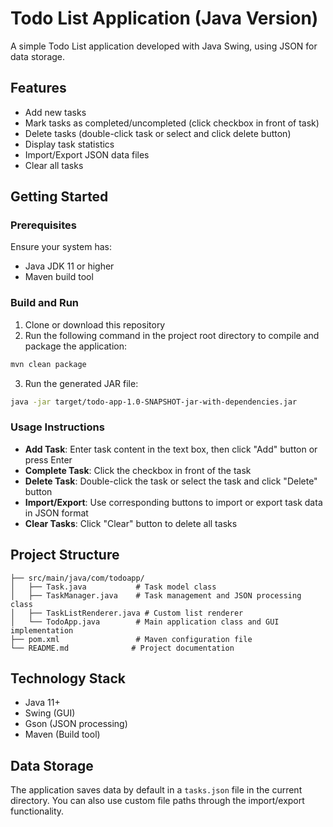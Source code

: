 # Todo List Application (Java Version)

A simple Todo List application developed with Java Swing, using JSON for data storage.

## Features

- Add new tasks
- Mark tasks as completed/uncompleted (click checkbox in front of task)
- Delete tasks (double-click task or select and click delete button)
- Display task statistics
- Import/Export JSON data files
- Clear all tasks

## Getting Started

### Prerequisites

Ensure your system has:
- Java JDK 11 or higher
- Maven build tool

### Build and Run

1. Clone or download this repository
2. Run the following command in the project root directory to compile and package the application:

```bash
mvn clean package
```

3. Run the generated JAR file:

```bash
java -jar target/todo-app-1.0-SNAPSHOT-jar-with-dependencies.jar
```

### Usage Instructions

- **Add Task**: Enter task content in the text box, then click "Add" button or press Enter
- **Complete Task**: Click the checkbox in front of the task
- **Delete Task**: Double-click the task or select the task and click "Delete" button
- **Import/Export**: Use corresponding buttons to import or export task data in JSON format
- **Clear Tasks**: Click "Clear" button to delete all tasks

## Project Structure

```
├── src/main/java/com/todoapp/
│   ├── Task.java           # Task model class
│   ├── TaskManager.java    # Task management and JSON processing class
│   ├── TaskListRenderer.java # Custom list renderer
│   └── TodoApp.java        # Main application class and GUI implementation
├── pom.xml                 # Maven configuration file
└── README.md              # Project documentation
```

## Technology Stack

- Java 11+
- Swing (GUI)
- Gson (JSON processing)
- Maven (Build tool)

## Data Storage

The application saves data by default in a `tasks.json` file in the current directory. You can also use custom file paths through the import/export functionality.
